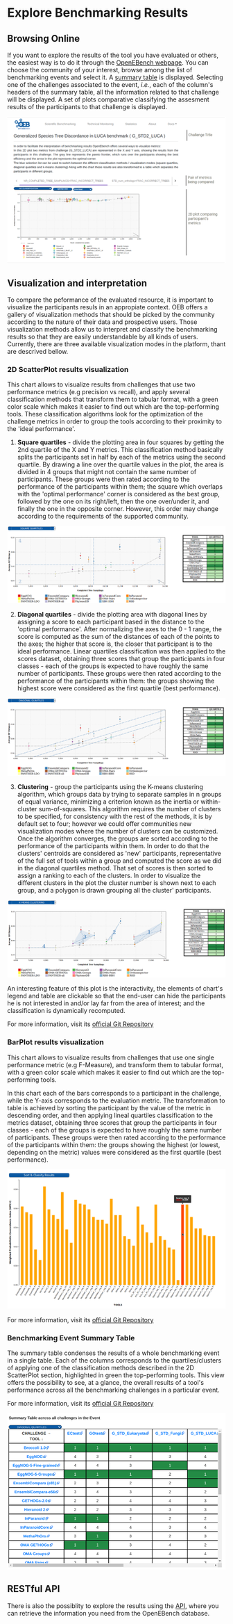 # Explore Benchmarking Results 

Browsing Online
---------------
If you want to explore the results of the tool you have evaluated or others, the easiest way is to do it through the [OpenEBench webpage](https://openebench.bsc.es/scientific). You can choose the community of your interest, browse among the list of benchmarking events and select it. A [summary table](1_explore_results.html#benchmarking-event-summary-table) is displayed. Selecting one of the challenges associated to the event, *i.e.*, each of the column's headers of the summary table, all the information related to that challenge will be displayed. A set of plots comparative classifying the assesment results of the participants to that challenge is displayed. 

![1](../media/oeb_level1_plot.png)

## Visualization and interpretation

To compare the peformance of the evaluated resource, it is important to visualize the participants resuls in an appropiate context.  OEB offers a gallery of visualization methods that should be picked by the community according to the nature of their data and prospective users. Those visualization methods allow us to interpret and classify the benchmarking results so that they are easily understandable by all kinds of users. Currently, there are three available visualization modes in the platform, thant are descrived bellow.

### 2D ScatterPlot results visualization

This chart allows to visualize results from challenges that use two performance metrics (e.g precision vs recall), and apply several classification methods that transform them to tabular format, with a green color scale which makes it easier to find out which are the top-performing tools. These classification algorithms look for the optimization of the challenge metrics in order to group the tools according to their proximity to the 'ideal performance'.

1.  **Square quartiles** - divide the plotting area in four squares by getting the 2nd quartile of the X and Y metrics. This classification method basically splits the participants set in half by each of the metrics using the second quartile. By drawing a line over the quartile values in the plot, the area is divided in 4 groups that might not contain the same number of participants. These groups were then rated according to the performance of the participants within them; the square which overlaps with the 'optimal performance' corner is considered as the best group, followed by the one on its right/left, then the one over/under it, and finally the one in the opposite corner. However, this order may change according to the requirements of the supported community.

![1](../media/image22.png)

2.  **Diagonal quartiles** - divide the plotting area with diagonal lines by assigning a score to each participant based in the distance to the \'optimal performance\'. After normalizing the axes to the 0 - 1 range, the score is computed as the sum of the distances of each of the points to the axes; the higher that score is, the closer that participant is to the ideal performance. Linear quartiles classification was then applied to the scores dataset, obtaining three scores that group the participants in four classes - each of the groups is expected to have roughly the same number of participants. These groups were then rated according to the performance of the participants within them: the groups showing the highest score were considered as the first quartile (best performance).

![1](../media/image23.png)

3.  **Clustering** - group the participants using the K-means clustering algorithm, which groups data by trying to separate samples in n groups of equal variance, minimizing a criterion known as the inertia or within-cluster sum-of-squares. This algorithm requires the number of clusters to be specified, for consistency with the rest of the methods, it is by default set to four; however we could offer communities new visualization modes where the number of clusters can be customized. Once the algorithm converges, the groups are sorted according to the performance of the participants within them. In order to do that the clusters' centroids are considered as 'new' participants, representative of the full set of tools within a group and computed the score as we did in the diagonal quartiles method. That set of scores is then sorted to assign a ranking to each of the clusters. In order to visualize the different clusters in the plot the cluster number is shown next to each group, and a polygon is drawn grouping all the cluster' participants.

![1](../media/image24.png)

An interesting feature of this plot is the interactivity, the elements of chart's legend and table are clickable so that the end-user can hide the participants he is not interested in and/or lay far from the area of interest; and the classification is dynamically recomputed.

For more information, visit its [official Git Repository](https://github.com/inab/OpenEBench_scientific_visualizer)

### BarPlot results visualization

This chart allows to visualize results from challenges that use one single performance metric (e.g F-Measure), and transform them to tabular format, with a green color scale which makes it easier to find out which are the top-performing tools.

In this chart each of the bars corresponds to a participant in the challenge, while the Y-axis corresponds to the evaluation metric. The transformation to table is achieved by sorting the participant by the value of the metric in descending order, and then applying lineal quartiles classification to the metrics dataset, obtaining three scores that group the participants in four classes - each of the groups is expected to have roughly the same number of participants. These groups were then rated according to the performance of the participants within them: the groups showing the highest (or lowest, depending on the metric) values were considered as the first quartile (best performance).

![1](../media/image25.png)

For more information, visit its [official Git Repository](https://github.com/inab/Scientific_Barplot)

### Benchmarking Event Summary Table

The summary table condenses the results of a whole benchmarking event in a single table. Each of the columns corresponds to the quartiles/clusters of applying one of the classification methods described in the 2D ScatterPlot section, highlighted in green the top-performing tools. This view offers the possibility to see, at a glance, the overall results of a tool's performance across all the benchmarking challenges in a particular event.

For more information, visit its [official Git Repository](https://github.com/inab/bench_event_table)

![!](../media/oeb_summary_table.png)

RESTful API
-----------
There is also the possiblity to explore the results using the [API](https://openebench.bsc.es/sciapi/), where you can retrieve the information you need from the OpenEBench database.
